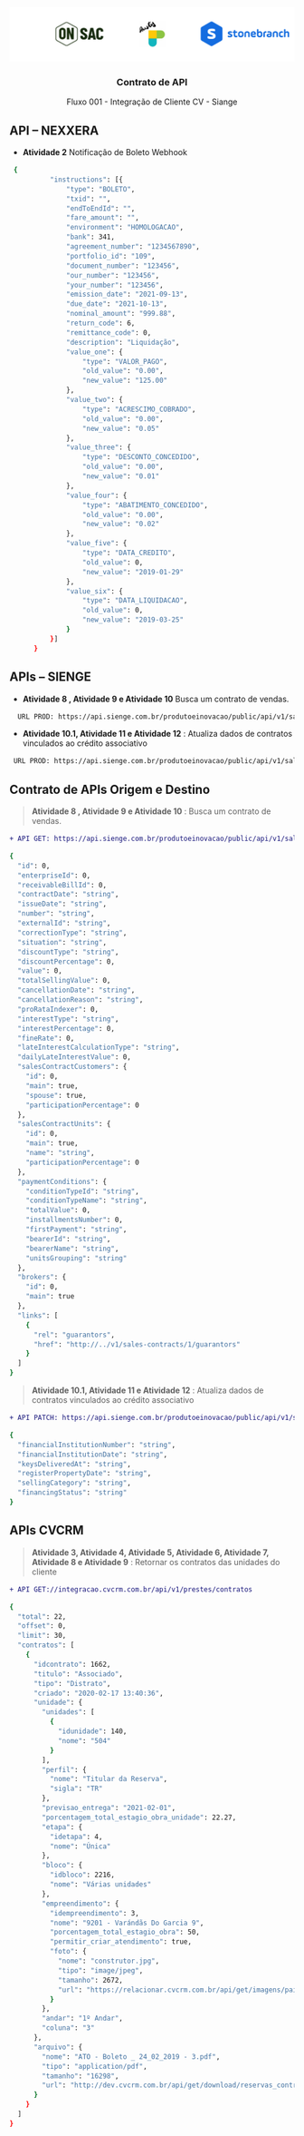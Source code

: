 <p align="center">
  <a href="https://onsac.com/">
    <img src="https://github.com/onsac/Prestes/blob/main/Imagens/Projeto%20OnSAC-Prestes.png" >
  </a>
</p>

<h3 align="center">Contrato de API</h3>

<p align="center">
  Fluxo 001 - Integração de Cliente CV - Siange
  </p>
  
## API – NEXXERA

* **Atividade 2** Notificação de Boleto
Webhook
```sh 
 {
          "instructions": [{
              "type": "BOLETO",
              "txid": "",
              "endToEndId": "",
              "fare_amount": "",
              "environment": "HOMOLOGACAO",
              "bank": 341,
              "agreement_number": "1234567890",
              "portfolio_id": "109",
              "document_number": "123456",
              "our_number": "123456",
              "your_number": "123456",
              "emission_date": "2021-09-13",
              "due_date": "2021-10-13",
              "nominal_amount": "999.88",
              "return_code": 6,
              "remittance_code": 0,
              "description": "Liquidação",
              "value_one": {
                  "type": "VALOR_PAGO",
                  "old_value": "0.00",
                  "new_value": "125.00"
              },
              "value_two": {
                  "type": "ACRESCIMO_COBRADO",
                  "old_value": "0.00",
                  "new_value": "0.05"
              },
              "value_three": {
                  "type": "DESCONTO_CONCEDIDO",
                  "old_value": "0.00",
                  "new_value": "0.01"
              },
              "value_four": {
                  "type": "ABATIMENTO_CONCEDIDO",
                  "old_value": "0.00",
                  "new_value": "0.02"
              },
              "value_five": {
                  "type": "DATA_CREDITO",
                  "old_value": 0,
                  "new_value": "2019-01-29"
              },
              "value_six": {
                  "type": "DATA_LIQUIDACAO",
                  "old_value": 0,
                  "new_value": "2019-03-25"
              }
          }]
      }
```
## APIs – SIENGE

* **Atividade 8 , Atividade 9 e Atividade 10** Busca um contrato de vendas.
 
```sh 
  URL PROD: https://api.sienge.com.br/produtoeinovacao/public/api/v1/sales-contracts/{id}
```

* **Atividade 10.1, Atividade 11 e Atividade 12** : Atualiza dados de contratos vinculados ao crédito associativo

 ```sh 
  URL PROD: https://api.sienge.com.br/produtoeinovacao/public/api/v1/sales-contracts/{id}
 ```

## Contrato de APIs Origem e Destino

> **Atividade 8 , Atividade 9 e Atividade 10** : Busca um contrato de vendas.

```diff
+ API GET: https://api.sienge.com.br/produtoeinovacao/public/api/v1/sales-contracts/{id}
```

```sh
{
  "id": 0,
  "enterpriseId": 0,
  "receivableBillId": 0,
  "contractDate": "string",
  "issueDate": "string",
  "number": "string",
  "externalId": "string",
  "correctionType": "string",
  "situation": "string",
  "discountType": "string",
  "discountPercentage": 0,
  "value": 0,
  "totalSellingValue": 0,
  "cancellationDate": "string",
  "cancellationReason": "string",
  "proRataIndexer": 0,
  "interestType": "string",
  "interestPercentage": 0,
  "fineRate": 0,
  "lateInterestCalculationType": "string",
  "dailyLateInterestValue": 0,
  "salesContractCustomers": {
    "id": 0,
    "main": true,
    "spouse": true,
    "participationPercentage": 0
  },
  "salesContractUnits": {
    "id": 0,
    "main": true,
    "name": "string",
    "participationPercentage": 0
  },
  "paymentConditions": {
    "conditionTypeId": "string",
    "conditionTypeName": "string",
    "totalValue": 0,
    "installmentsNumber": 0,
    "firstPayment": "string",
    "bearerId": "string",
    "bearerName": "string",
    "unitsGrouping": "string"
  },
  "brokers": {
    "id": 0,
    "main": true
  },
  "links": [
    {
      "rel": "guarantors",
      "href": "http://../v1/sales-contracts/1/guarantors"
    }
  ]
}
```

> **Atividade 10.1, Atividade 11 e Atividade 12** : Atualiza dados de contratos vinculados ao crédito associativo


```diff
+ API PATCH: https://api.sienge.com.br/produtoeinovacao/public/api/v1/sales-contracts/{id}
```

```sh
{
  "financialInstitutionNumber": "string",
  "financialInstitutionDate": "string",
  "keysDeliveredAt": "string",
  "registerPropertyDate": "string",
  "sellingCategory": "string",
  "financingStatus": "string"
}
```

## APIs CVCRM

> **Atividade 3, Atividade 4, Atividade 5, Atividade 6, Atividade 7, Atividade 8 e Atividade 9** : Retornar os contratos das unidades do cliente

```diff
+ API GET://integracao.cvcrm.com.br/api/v1/prestes/contratos
```
```sh
{
  "total": 22,
  "offset": 0,
  "limit": 30,
  "contratos": [
    {
      "idcontrato": 1662,
      "titulo": "Associado",
      "tipo": "Distrato",
      "criado": "2020-02-17 13:40:36",
      "unidade": {
        "unidades": [
          {
            "idunidade": 140,
            "nome": "504"
          }
        ],
        "perfil": {
          "nome": "Titular da Reserva",
          "sigla": "TR"
        },
        "previsao_entrega": "2021-02-01",
        "porcentagem_total_estagio_obra_unidade": 22.27,
        "etapa": {
          "idetapa": 4,
          "nome": "Única"
        },
        "bloco": {
          "idbloco": 2216,
          "nome": "Várias unidades"
        },
        "empreendimento": {
          "idempreendimento": 3,
          "nome": "9201 - Varándãs Do Garcia 9",
          "porcentagem_total_estagio_obra": 50,
          "permitir_criar_atendimento": true,
          "foto": {
            "nome": "construtor.jpg",
            "tipo": "image/jpeg",
            "tamanho": 2672,
            "url": "https://relacionar.cvcrm.com.br/api/get/imagens/painel_cliente_logo/[[LARGURA]]/[[ALTURA]]/20210111152544_5ffc98284c62c.jpg"
          }
        },
        "andar": "1º Andar",
        "coluna": "3"
      },
      "arquivo": {
        "nome": "ATO - Boleto _ 24_02_2019 - 3.pdf",
        "tipo": "application/pdf",
        "tamanho": "16298",
        "url": "http://dev.cvcrm.com.br/api/get/download/reservas_contratos|2020|01|3867/20200514091903_5ebd373739148.pdf"
      }
    }
  ]
}
```
